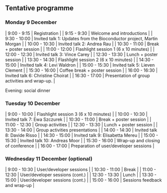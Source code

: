 ## Tentative programme

### Monday 9 December


| 9:00 - 9:15   | Registration                                                         |
| 9:15 - 9:30   | Welcome and introductions                                            |
| 9:30 - 10:00  | Invited talk 1: Updates from the Bioconductor project, Martin Morgan |
| 10:00 - 10:30 | Invited talk 2: Andrea Rau                                           |
| 10:30 - 11:00 | Break + poster session                                               |
| 11:00 - 12:00 | Flashlight session 1 (6 x 10 minutes)                                |
| 12:00 - 12:30 | Invited talk 3: Vince Carey                                          |
| 12:30 - 13:30 | Lunch  + poster session                                              |
| 13:30 - 14:30 | Flashlight session 2 (6 x 10 minutes)                                |
| 14:30 - 15:00 | Invited talk 4: Levi Waldron                                         |
| 15:00 - 15:30 | Invited talk 5: Lieven Clement                                       |
| 15:30 - 16:00 | Coffee break + poster session                                        |
| 16:00 - 16:30 | Invited talk 6: Christine Choirat                                    |
| 16:30 - 17:00 | Presentation of group activities and wrap-up.                        |

Evening: social dinner

### Tuesday 10 December

| 9:00 - 10:00  | Flashlight session 3 (6 x 10 minutes)  |
| 10:00 - 10:30 | Invited talk 7: Ewa Szczurek           |
| 10:30 - 11:00 | Break + poster session                 |
| 11:00 - 12:30 | Group activities                       |
| 12:30 - 13:30 | Lunch + poster session                 |
| 13:30 - 14:00 | Group activities presentations         |
| 14:00 - 14:30 | Invited talk 8: Davide Risso           |
| 14:30 - 15:00 | Invited talk 9: Elisabetta Mereu       |
| 15:00 - 15:30 | Invited talk 10: Andreas Moor          |
| 15:30 - 16:00 | Wrap-up and closing of conference      |
| 16:00 - 17:00 | Preparation of user/developer sessions |

### Wednesday 11 December (optional)

| 9:00 - 10:30  | User/developer sessions         |
| 10:30 - 11:00 | Break                           |
| 11:00 - 12:30 | User/developer sessions (cont.) |
| 12:30 - 13:30 | Lunch                           |
| 13:30 - 15:00 | User/developer sessions (cont.) |
| 15:00 - 16:00 | Sessions feedback and wrap-up   |
